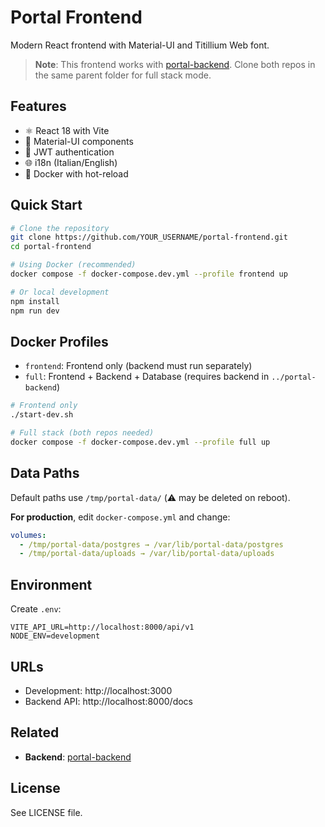 # Portal Frontend

Modern React frontend with Material-UI and Titillium Web font.

> **Note**: This frontend works with [portal-backend](https://github.com/YOUR_USERNAME/portal-backend). Clone both repos in the same parent folder for full stack mode.

## Features

- ⚛️ React 18 with Vite
- 🎨 Material-UI components
- 🔐 JWT authentication
- 🌐 i18n (Italian/English)
- 🐳 Docker with hot-reload

## Quick Start

```bash
# Clone the repository
git clone https://github.com/YOUR_USERNAME/portal-frontend.git
cd portal-frontend

# Using Docker (recommended)
docker compose -f docker-compose.dev.yml --profile frontend up

# Or local development
npm install
npm run dev
```

## Docker Profiles

- `frontend`: Frontend only (backend must run separately)
- `full`: Frontend + Backend + Database (requires backend in `../portal-backend`)

```bash
# Frontend only
./start-dev.sh

# Full stack (both repos needed)
docker compose -f docker-compose.dev.yml --profile full up
```

## Data Paths

Default paths use `/tmp/portal-data/` (⚠️ may be deleted on reboot).

**For production**, edit `docker-compose.yml` and change:
```yaml
volumes:
  - /tmp/portal-data/postgres → /var/lib/portal-data/postgres
  - /tmp/portal-data/uploads → /var/lib/portal-data/uploads
```

## Environment

Create `.env`:
```env
VITE_API_URL=http://localhost:8000/api/v1
NODE_ENV=development
```

## URLs

- Development: http://localhost:3000
- Backend API: http://localhost:8000/docs

## Related

- **Backend**: [portal-backend](https://github.com/YOUR_USERNAME/portal-backend)

## License

See LICENSE file.
